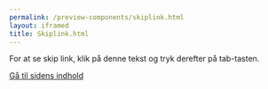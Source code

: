 ```yaml
--- 
permalink: /preview-components/skiplink.html
layout: iframed 
title: Skiplink.html
---
```

<p>For at se skip link, klik på denne tekst og tryk derefter på tab-tasten.
</p>

<a href="#main-content" class="skipnav">Gå til sidens indhold</a>